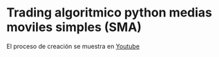 # Trading algoritmico python medias moviles simples (SMA)

El proceso de creación se muestra en [Youtube](https://youtu.be/QKCP7RsHRho)

